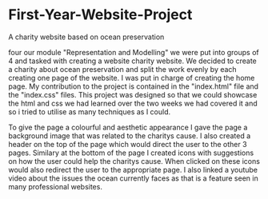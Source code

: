 # First-Year-Website-Project
A charity website based on ocean preservation

four our module "Representation and Modelling" we were put into groups of 4 and tasked with creating a website charity website. We decided to create a charity about ocean preservation and split the work evenly by each creating one page of the website. I was put in charge of creating the home page. My contribution to the project is contained in the "index.html" file and the "index.css" files. This project was designed so that we could showcase the html and css we had learned over the two weeks we had covered it and so i tried to utilise as many techniques as I could.

To give the page a colourful and aesthetic appearance I gave the page a background image that was related to the charitys cause. I also created a header on the top of the page which would direct the user to the other 3 pages. Similary at the bottom of the page I created icons with suggestions on how the user could help the charitys cause. When clicked on these icons would also redirect the user to the appropriate page. I also linked a youtube video about the issues the ocean currently faces as that is a feature seen in many professional websites.
